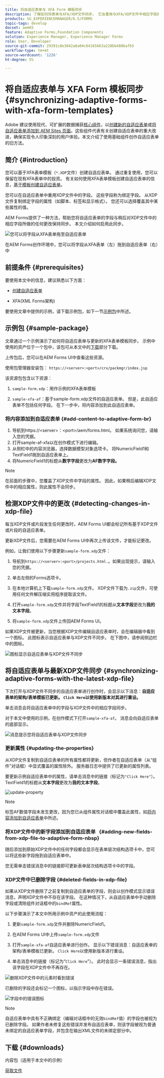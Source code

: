 ```yaml
---
title: 将自适应表单与 XFA Form 模板同步
description: 了解如何将表单与XFA/XDP文件同步。 它会重用与XFA/XDP文件中相应字段的更改同步的表单字段。
products: SG_EXPERIENCEMANAGER/6.5/FORMS
topic-tags: develop
docset: aem65
feature: Adaptive Forms,Foundation Components
solution: Experience Manager, Experience Manager Forms
role: User, Developer
source-git-commit: 29391c8e3042a8a04c64165663a228bb4886afb5
workflow-type: tm+mt
source-wordcount: '1226'
ht-degree: 5%

---
```


# 将自适应表单与 XFA Form 模板同步{#synchronizing-adaptive-forms-with-xfa-form-templates}

<span class="preview">Adobe 建议使用现代、可扩展的数据捕获[核心组件](https://experienceleague.adobe.com/docs/experience-manager-core-components/using/adaptive-forms/introduction.html)，以[创建新的自适应表单](/help/forms/using/create-an-adaptive-form-core-components.md)或[将自适应表单添加到 AEM Sites 页面](/help/forms/using/create-or-add-an-adaptive-form-to-aem-sites-page.md)。这些组件代表有关创建自适应表单的重大改进，确保实现令人印象深刻的用户体验。本文介绍了使用基础组件创作自适应表单的旧方法。</span>

## 简介 {#introduction}

您可以基于XFA表单模板（`*.XDP`文件）创建自适应表单。 通过重复使用，您可以保留在现有XFA表单中的投资。 有关如何使用XFA表单模板创建自适应表单的信息，[基于模板创建自适应表单](../../forms/using/creating-adaptive-form.md#p-create-an-adaptive-form-based-on-an-xfa-form-template-p)。

您可以在自适应表单中重用XDP文件中的字段。 这些字段称为绑定字段。 从XDP文件复制绑定字段的属性（如脚本、标签和显示格式）。 您还可以选择覆盖其中某些属性的值。

AEM Forms提供了一种方法，帮助您将自适应表单的字段与稍后对XDP文件中的相应字段所做的任何更改保持同步。 本文介绍如何启用此同步。

![您可以将字段从XFA表单拖至自适应表单](assets/drag-drop-xfa.gif.gif)

在AEM Forms创作环境中，您可以将字段从XFA表单（左）拖到自适应表单（右）中

## 前提条件 {#prerequisites}

要使用本文中的信息，建议熟悉以下方面：

* [创建自适应表单](../../forms/using/creating-adaptive-form.md)

* XFA(XML Forms架构)

要使用文章中提供的示例，请下载示例包，如下一节[示例包](../../forms/using/synchronizing-adaptive-forms-xfa.md#p-sample-package-p)中所述。

## 示例包 {#sample-package}

文章通过一个示例演示了如何将自适应表单与更新的XFA表单模板同步。 示例中使用的资产位于一个包中，该包可从本文中的[下载](../../forms/using/synchronizing-adaptive-forms-xfa.md#p-downloads-p)部分下载。

上传包后，您可以在AEM Forms UI中查看这些资源。

使用包管理器安装包： `https://<server>:<port>/crx/packmgr/index.jsp`

该资源包包含以下资源：

1. `sample-form.xdp`：用作示例的XFA表单模板

1. `sample-xfa-af`：基于sample-form.xdp文件的自适应表单。 但是，此自适应表单不包括任何字段。 在下一步中，将内容添加到此自适应表单。

### 将内容添加到自适应表单 {#add-content-to-adaptive-form-br}

1. 导航到https://&lt;server>：&lt;port>/aem/forms.html。 如果系统询问您，请输入您的凭据。
1. 打开sample-af-xfa以在创作模式下进行编辑。
1. 从侧栏中的内容浏览器，选择数据模型对象选项卡。 将NumericField1和TextField1拖到自适应表单上。
1. 将NumericField1的标题从&#x200B;**数字字段**&#x200B;更改为&#x200B;**AF数字字段。**

>[!NOTE]
>
>在前面的步骤中，您覆盖了XDP文件中字段的属性。 因此，如果稍后编辑XDP文件中的相应属性，则此属性不会同步。

## 检测XDP文件中的更改 {#detecting-changes-in-xdp-file}

每当XDP文件或片段发生任何更改时，AEM Forms UI都会标记所有基于XDP文件或片段的自适应表单。

更新XDP文件后，您需要在AEM Forms UI中再次上传该文件，才能标记更改。

例如，让我们使用以下步骤更新`sample-form.xdp`文件：

1. 导航到`https://<server>:<port>/projects.html.`。如果出现提示，请输入您的凭据。
1. 单击左侧的Forms选项卡。
1. 在本地计算机上下载`sample-form.xdp`文件。 XDP文件下载为`.zip`文件，可使用任何文件解压缩实用程序提取该文件。

1. 打开`sample-form.xdp`文件并将字段TextField1的标题从&#x200B;**文本字段**&#x200B;更改为&#x200B;**我的文本字段**。

1. 将`sample-form.xdp`文件上传回AEM Forms UI。

如果XDP文件被更新，当您根据XDP文件编辑自适应表单时，会在编辑器中看到一个图标。 此图标表示自适应表单与XDP文件不同步。 在下图中，请参阅侧边栏中的图标。

![图标显示自适应表单与XDP文件不同步](assets/sync-af-xfa.png)

## 将自适应表单与最新XDP文件同步 {#synchronizing-adaptive-forms-with-the-latest-xdp-file}

下次打开与XDP文件不同步的自适应表单进行创作时，会显示以下消息：**自适应表单的架构/表单模板已更新。 `Click Here`以使用新版本对其进行重设。**

单击消息会将自适应表单中的字段与XDP文件中的相应字段同步。

对于本文中使用的示例，在创作模式下打开`sample-xfa-af`。 消息会向自适应表单的底部显示。

![消息提示您将自适应表单与XDP文件同步](assets/sync-af-xfa-1.png)

### 更新属性 {#updating-the-properties}

从XDP文件复制到自适应表单的所有属性都将更新，但作者在自适应表单（从“组件”对话框）中显式覆盖的属性除外。 服务器日志中提供了已更新的属性列表。

要更新示例自适应表单中的属性，请单击消息中的链接（标记为`"Click Here"`）。 TextField1的标题从&#x200B;**文本字段**&#x200B;更改为&#x200B;**我的文本字段**。

![update-property](assets/update-property.png)

>[!NOTE]
>
>标签AF数值字段未发生更改，因为您已从组件属性对话框中覆盖此属性，如[将内容添加到自适应表单](../../forms/using/synchronizing-adaptive-forms-xfa.md#p-add-content-to-adaptive-form-br-p)中所述。

### 将XDP文件中的新字段添加到自适应表单   {#adding-new-fields-from-xdp-file-to-adaptive-form-nbsp}

随后添加到原始XDP文件中的任何字段都会显示在表单层次结构选项卡中，您可以将这些新字段拖到自适应表单中。

您无需单击错误消息中的链接即可更新表单层次结构选项卡中的字段。

### XDP文件中已删除字段 {#deleted-fields-in-xdp-file}

如果从XDP文件删除了之前复制到自适应表单的字段，则会以创作模式显示错误消息，声明XDP文件中不存在该字段。 在这种情况下，从自适应表单中手动删除字段或清除组件对话框中的`bindRef`属性。

以下步骤演示了本文中所用示例中资产的此使用流程：

1. 更新`sample-form.xdp`文件并删除NumericField1。
1. 在AEM Forms UI中上传`sample-form.xdp`文件
1. 打开`sample-xfa-af`自适应表单进行创作。 显示以下错误消息：自适应表单的架构/表单模板已更新。 `Click Here`以使用新版本进行重设。

1. 单击消息中的链接（标记为“`Click Here`”）。 此时会显示一条错误消息，指出该字段在XDP文件中不再存在。

![删除XDP文件中的元素时看到错误](assets/no-element-xdp.png)

已删除的字段还会标记一个图标，以指示字段中存在错误。

![字段中的错误图标](assets/error-field.png)

>[!NOTE]
>
>自适应表单中具有不正确绑定（编辑对话框中的无效`bindRef`值）的字段也被视为已删除字段。 如果作者未修复这些错误并发布自适应表单，则该字段被视为普通未绑定的自适应表单字段，并包含在输出XML文件的未绑定部分中。

## 下载 {#downloads}

内容包（适用于本文中的示例）

[获取文件](assets/sample-xfa-af-sync-1.0.zip)
